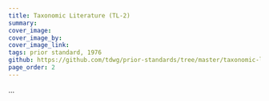 ```yaml
---
title: Taxonomic Literature (TL-2)
summary: 
cover_image: 
cover_image_by: 
cover_image_link: 
tags: prior standard, 1976
github: https://github.com/tdwg/prior-standards/tree/master/taxonomic-literature-2
page_order: 2
---
```


...
